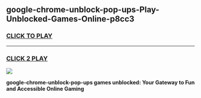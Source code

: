 
## google-chrome-unblock-pop-ups-Play-Unblocked-Games-Online-p8cc3
<h3>
<a href="https://premium76.site?title=google-chrome-unblock-pop-ups&ref=25A">CLICK TO PLAY</a></h3>
<hr>

<h3>
<a href="https://premium76.site?title=google-chrome-unblock-pop-ups&ref=25A">CLICK 2 PLAY</a>
  
</h3>

<a href="https://premium76.site?title=google-chrome-unblock-pop-ups&ref=25A"><img src="https://clearcache.store/games.png"></a>


**google-chrome-unblock-pop-ups games unblocked: Your Gateway to Fun and Accessible Online Gaming**
